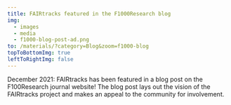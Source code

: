 ```yaml
---
title: FAIRtracks featured in the F1000Research blog
img:
  - images
  - media
  - f1000-blog-post-ad.png
to: /materials/?category=Blog&zoom=f1000-blog
topToBottomImg: true
leftToRightImg: false
---
```


December 2021: FAIRtracks has been featured in a blog post on the F100Research journal website! The
blog post lays out the vision of the FAIRtracks project and makes an appeal to the community for
involvement.
